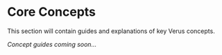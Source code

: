 # Core Concepts

This section will contain guides and explanations of key Verus concepts.

*Concept guides coming soon...* 
